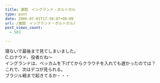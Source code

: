 ```yaml
---
title: 激闘　イングランド・ポルトガル
type: post
date: 2006-07-01T17:50:07+00:00
url: /激闘　イングランド・ポルトガル/
post_views_count:
  - 583

---
```

寝ないで最後まで見てしまいました。  
C.ロナウド、役者だね～  
イングランドは、ベッカムを下げてからクラウチを入れても遅かったのでは？  
これで、次はデコが見られる。  
ブラジル戦まで起きてるか・・・